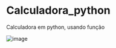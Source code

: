 # Calculadora_python
Calculadora em python, usando função

![image](https://github.com/lukask028/Calculadora_python/assets/54475600/7d32f821-8e2d-4398-8c1b-423efac5d1ec)

